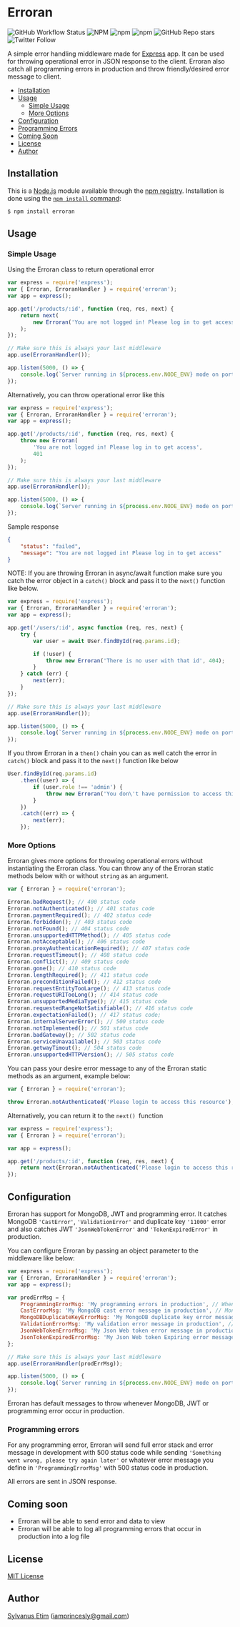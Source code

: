 # Erroran

![GitHub Workflow Status](https://img.shields.io/github/workflow/status/iamprincesly/erroran/Release?style=flat-square) ![NPM](https://img.shields.io/npm/l/erroran?style=flat-square) ![npm](https://img.shields.io/npm/v/erroran?style=flat-square) ![npm](https://img.shields.io/npm/dm/erroran?style=flat-square) ![GitHub Repo stars](https://img.shields.io/github/stars/iamprincesly/erroran?style=flat-square) ![Twitter Follow](https://img.shields.io/twitter/follow/iamprincesly?style=flat-square)

A simple error handling middleware made for [Express](http://expressjs.com/) app. It can be used for throwing operational error in JSON response to the client. Erroran also catch all programming errors in production and throw friendly/desired error message to client.

-   [Installation](#installation)
-   [Usage](#usage)
    -   [Simple Usage](#simple-usage)
    -   [More Options](#more-options)
-   [Configuration](#configuration)
-   [Programming Errors](#programming-errors)
-   [Coming Soon](#coming-soon)
-   [License](#license)
-   [Author](#author)

## Installation

This is a [Node.js](https://nodejs.org/en/) module available through the
[npm registry](https://www.npmjs.com/). Installation is done using the
[`npm install` command](https://docs.npmjs.com/getting-started/installing-npm-packages-locally):

```sh
$ npm install erroran
```

## Usage

### Simple Usage

Using the Erroran class to return operational error

```javascript
var express = require('express');
var { Erroran, ErroranHandler } = require('erroran');
var app = express();

app.get('/products/:id', function (req, res, next) {
    return next(
        new Erroran('You are not logged in! Please log in to get access', 401)
    );
});

// Make sure this is always your last middleware
app.use(ErroranHandler());

app.listen(5000, () => {
    console.log(`Server running in ${process.env.NODE_ENV} mode on port 5000`);
});
```

Alternatively, you can throw operational error like this

```javascript
var express = require('express');
var { Erroran, ErroranHandler } = require('erroran');
var app = express();

app.get('/products/:id', function (req, res, next) {
    throw new Erroran(
        'You are not logged in! Please log in to get access',
        401
    );
});

// Make sure this is always your last middleware
app.use(ErroranHandler());

app.listen(5000, () => {
    console.log(`Server running in ${process.env.NODE_ENV} mode on port 5000`);
});
```
Sample response
```json
{
    "status": "failed",
    "message": "You are not logged in! Please log in to get access"
}
```

NOTE: If you are throwing Erroran in async/await function make sure you catch the error object in a ```catch()``` block and pass it to the ```next()``` function like below.

```javascript
var express = require('express');
var { Erroran, ErroranHandler } = require('erroran');
var app = express();

app.get('/users/:id', async function (req, res, next) {
    try {
        var user = await User.findById(req.params.id);

        if (!user) {
            throw new Erroran('There is no user with that id', 404);
        }
    } catch (err) {
        next(err);
    }
});

// Make sure this is always your last middleware
app.use(ErroranHandler());

app.listen(5000, () => {
    console.log(`Server running in ${process.env.NODE_ENV} mode on port 5000`);
});
```

If you throw Erroran in a `then()` chain you can as well catch the error in `catch()` block and pass it to the `next()` function like below

```javascript
User.findById(req.params.id)
    .then((user) => {
        if (user.role !== 'admin') {
            throw new Erroran('You don\'t have permission to access this route', 403);
        }
    })
    .catch((err) => {
        next(err);
    });
```

### More Options

Erroran gives more options for throwing operational errors without instantiating the Erroran class. You can throw any of the Erroran static methods below with or without ```string``` as an argument.

```javascript
var { Erroran } = require('erroran');

Erroran.badRequest(); // 400 status code
Erroran.notAuthenticated(); // 401 status code
Erroran.paymentRequired(); // 402 status code
Erroran.forbidden(); // 403 status code
Erroran.notFound(); // 404 status code
Erroran.unsupportedHTTPMethod(); // 405 status code
Erroran.notAcceptable(); // 406 status code
Erroran.proxyAuthenticationRequired(); // 407 status code
Erroran.requestTimeout(); // 408 status code
Erroran.conflict(); // 409 status code
Erroran.gone(); // 410 status code
Erroran.lengthRequired(); // 411 status code
Erroran.preconditionFailed(); // 412 status code
Erroran.requestEntityTooLarge(); // 413 status code
Erroran.requestURITooLong(); // 414 status code
Erroran.unsupportedMediaType(); // 415 status code
Erroran.requestedRangeNotSatisfiable(); // 416 status code
Erroran.expectationFailed(); // 417 status code;
Erroran.internalServerError(); // 500 status code
Erroran.notImplemented(); // 501 status code
Erroran.badGateway(); // 502 status code
Erroran.serviceUnavailable(); // 503 status code
Erroran.getwayTimout(); // 504 status code
Erroran.unsupportedHTTPVersion(); // 505 status code
```
You can pass your desire error message to any of the Erroran static methods as an argument, example below:

```javascript
var { Erroran } = require('erroran');

throw Erroran.notAuthenticated('Please login to access this resource');
```
Alternatively, you can return it to the ```next() ```function

```javascript
var express = require('express');
var { Erroran } = require('erroran');

var app = express();

app.get('/products/:id', function (req, res, next) {
    return next(Erroran.notAuthenticated('Please login to access this resource'));
});
```

## Configuration

Erroran has support for MongoDB, JWT and programming error. It catches MongoDB `'CastError'`, `'ValidationError'` and duplicate key `'11000'` error and also catches JWT `'JsonWebTokenError'` and `'TokenExpiredError'` in production.

You can configure Erroran by passing an object parameter to the middleware like below:

```javascript
var express = require('express');
var { Erroran, ErroranHandler } = require('erroran');
var app = express();

var prodErrMsg = {
    ProgrammingErrorMsg: 'My programming errors in production', // When other programming error occur in production
    CastErrorMsg: 'My MongoDB cast error message in production', // MongoDB CastError
    MongoDBDuplicateKeyErrorMsg: 'My MongoDB duplicate key error message in production', // MongoDB DuplicateKeyError 11000
    ValidationErrorMsg: 'My validation error message in production', // MongoDB ValidationError
    JsonWebTokenErrorMsg: 'My Json Web token error message in production', // JWT JsonWebTokenError
    JsonTokenExpiredErrorMsg: 'My Json Web token Expiring error message in production', // TokenExpiredError
};

// Make sure this is always your last middleware
app.use(ErroranHandler(prodErrMsg));

app.listen(5000, () => {
    console.log(`Server running in ${process.env.NODE_ENV} mode on port 5000`);
});
```

Erroran has default messages to throw whenever MongoDB, JWT or programming error occur in production.

### Programming errors

For any programming error, Erroran will send full error stack and error message in development with 500 status code while sending `'Something went wrong, please try again later'` or whatever error message you define in `'ProgrammingErrorMsg'` with 500 status code in production.

All errors are sent in JSON response.

## Coming soon

-   Erroran will be able to send error and data to view
-   Erroran will be able to log all programming errors that occur in production into a log file

## License

[MIT License](http://www.opensource.org/licenses/mit-license.php)

## Author

[Sylvanus Etim](https://github.com/iamprincesly) ([iamprincesly@gmail.com](mailto:iamprincesly@gmail.com))
